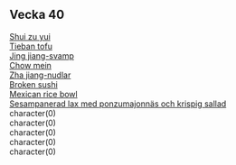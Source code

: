 ## Vecka 40

  <a href="recipes/asiatiskt/shui-zu-yui.html" title="">Shui zu yui</a><br/><a href="recipes/asiatiskt/tieban-tofu.html" title="">Tieban tofu</a><br/><a href="recipes/asiatiskt/jing-jiang-svamp.html" title="">Jing jiang-svamp</a><br/><a href="recipes/asiatiskt/chow-mein.html" title="">Chow mein</a><br/><a href="recipes/asiatiskt/zha-jiang-nudlar.html" title="">Zha jiang-nudlar</a><br/><a href="recipes/vegetariskt/broken-sushi.html" title="">Broken sushi</a><br/><a href="recipes/vegetariskt/mexican-rice-bowl.html" title="">Mexican rice bowl</a><br/><a href="recipes/fisk/sesampanerad-lax-med-ponzumajonnas-och-krispig-sallad.html" title="">Sesampanerad lax med ponzumajonnäs och krispig sallad</a><br/>character(0)<br/>character(0)<br/>character(0)<br/>character(0)<br/>character(0)

